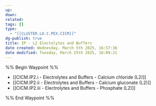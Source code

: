 ```yaml
---
up: 
down: 
related: 
tags: []
type:
  - "[[CLUSTER.LO.C.PEX.CICM]]"
dg-publish: true
title: IP - L2 Electolytes and Buffers
date created: Wednesday, March 5th 2025, 16:57:36
date modified: Tuesday, March 25th 2025, 16:09:21
---
```


%% Begin Waypoint %%

- [[CICM.IP2.i - Electrolytes and Buffers - Calcium chloride (L2)]]
- [[CICM.IP2.ii - Electrolytes and Buffers - Calcium gluconate (L2)]]
- [[CICM.IP2.iii - Electrolytes and Buffers - Phosphate (L2)]]

%% End Waypoint %%
